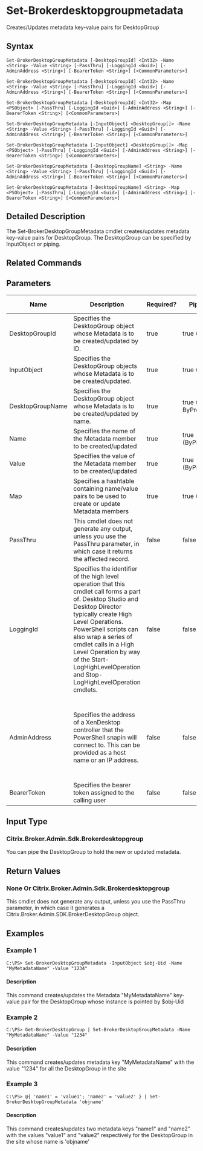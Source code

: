﻿
# Set-Brokerdesktopgroupmetadata
Creates/Updates metadata key-value pairs for DesktopGroup
## Syntax
```
Set-BrokerDesktopGroupMetadata [-DesktopGroupId] <Int32> -Name <String> -Value <String> [-PassThru] [-LoggingId <Guid>] [-AdminAddress <String>] [-BearerToken <String>] [<CommonParameters>]

Set-BrokerDesktopGroupMetadata [-DesktopGroupId] <Int32> -Name <String> -Value <String> [-PassThru] [-LoggingId <Guid>] [-AdminAddress <String>] [-BearerToken <String>] [<CommonParameters>]

Set-BrokerDesktopGroupMetadata [-DesktopGroupId] <Int32> -Map <PSObject> [-PassThru] [-LoggingId <Guid>] [-AdminAddress <String>] [-BearerToken <String>] [<CommonParameters>]

Set-BrokerDesktopGroupMetadata [-InputObject] <DesktopGroup[]> -Name <String> -Value <String> [-PassThru] [-LoggingId <Guid>] [-AdminAddress <String>] [-BearerToken <String>] [<CommonParameters>]

Set-BrokerDesktopGroupMetadata [-InputObject] <DesktopGroup[]> -Map <PSObject> [-PassThru] [-LoggingId <Guid>] [-AdminAddress <String>] [-BearerToken <String>] [<CommonParameters>]

Set-BrokerDesktopGroupMetadata [-DesktopGroupName] <String> -Name <String> -Value <String> [-PassThru] [-LoggingId <Guid>] [-AdminAddress <String>] [-BearerToken <String>] [<CommonParameters>]

Set-BrokerDesktopGroupMetadata [-DesktopGroupName] <String> -Map <PSObject> [-PassThru] [-LoggingId <Guid>] [-AdminAddress <String>] [-BearerToken <String>] [<CommonParameters>]
```
## Detailed Description
The Set-BrokerDesktopGroupMetadata cmdlet creates/updates metadata key-value pairs for DesktopGroup. The DesktopGroup can be specified by InputObject or piping.


## Related Commands

## Parameters
| Name   | Description | Required? | Pipeline Input | Default Value |
| --- | --- | --- | --- | --- |
| DesktopGroupId | Specifies the DesktopGroup object whose Metadata is to be created/updated by ID. | true | true (ByValue) |  |
| InputObject | Specifies the DesktopGroup objects whose Metadata is to be created/updated. | true | true (ByValue) |  |
| DesktopGroupName | Specifies the DesktopGroup object whose Metadata is to be created/updated by name. | true | true (ByValue, ByPropertyName) |  |
| Name | Specifies the name of the Metadata member to be created/updated | true | true (ByPropertyName) |  |
| Value | Specifies the value of the Metadata member to be created/updated | true | true (ByPropertyName) |  |
| Map | Specifies a hashtable containing name/value pairs to be used to create or update Metadata members | true | true (ByValue) |  |
| PassThru | This cmdlet does not generate any output, unless you use the PassThru parameter, in which case it returns the affected record. | false | false | False |
| LoggingId | Specifies the identifier of the high level operation that this cmdlet call forms a part of. Desktop Studio and Desktop Director typically create High Level Operations. PowerShell scripts can also wrap a series of cmdlet calls in a High Level Operation by way of the Start-LogHighLevelOperation and Stop-LogHighLevelOperation cmdlets. | false | false |  |
| AdminAddress | Specifies the address of a XenDesktop controller that the PowerShell snapin will connect to. This can be provided as a host name or an IP address. | false | false | Localhost. Once a value is provided by any cmdlet, this value will become the default. |
| BearerToken | Specifies the bearer token assigned to the calling user | false | false |  |

## Input Type

### Citrix.Broker.Admin.Sdk.Brokerdesktopgroup
You can pipe the DesktopGroup to hold the new or updated metadata.
## Return Values

### None Or Citrix.Broker.Admin.Sdk.Brokerdesktopgroup
This cmdlet does not generate any output, unless you use the PassThru parameter, in which case it generates a Citrix.Broker.Admin.SDK.BrokerDesktopGroup object.
## Examples

### Example 1
```
C:\PS> Set-BrokerDesktopGroupMetadata -InputObject $obj-Uid -Name "MyMetadataName" -Value "1234"
```
#### Description
This command creates/updates the Metadata "MyMetadataName" key-value pair for the DesktopGroup whose instance is pointed by \$obj-Uid
### Example 2
```
C:\PS> Get-BrokerDesktopGroup | Set-BrokerDesktopGroupMetadata -Name "MyMetadataName" -Value "1234"
```
#### Description
This command creates/updates metadata key "MyMetadataName" with the value "1234" for all the DesktopGroup in the site
### Example 3
```
C:\PS> @{ 'name1' = 'value1'; 'name2' = 'value2' } | Set-BrokerDesktopGroupMetadata 'objname'
```
#### Description
This command creates/updates two metadata keys "name1" and "name2" with the values "value1" and "value2" respectively for the DesktopGroup in the site whose name is 'objname'
